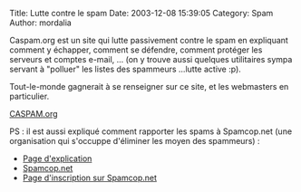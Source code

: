 Title: Lutte contre le spam
Date: 2003-12-08 15:39:05
Category: Spam
Author: mordalia

Caspam.org est un site qui lutte passivement contre le spam en expliquant comment y échapper, comment se défendre, comment protéger les serveurs et comptes e-mail, ... (on y trouve aussi quelques utilitaires sympa servant à "polluer" les listes des spammeurs ...lutte active :p).

Tout-le-monde gagnerait à se renseigner sur ce site, et les webmasters en particulier.

[CASPAM.org](http://www.caspam.org)

PS : il est aussi expliqué comment rapporter les spams à Spamcop.net (une organisation qui s'occuppe d'éliminer les moyen des spammeurs) :
 - [Page d'explication](http://www.caspam.org/cas_spamcop.html)
 - [Spamcop.net](http://spamcop.net)
 - [Page d'inscription sur Spamcop.net](http://spamcop.net/anonsignup.shtml)